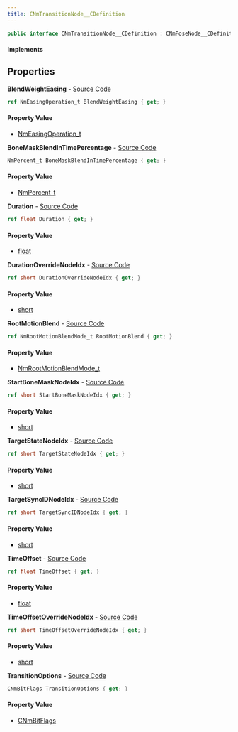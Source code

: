 ```yaml
---
title: CNmTransitionNode__CDefinition
---
```


```csharp
public interface CNmTransitionNode__CDefinition : CNmPoseNode__CDefinition, CNmGraphNode__CDefinition, ISchemaClass<CNmGraphNode__CDefinition>, ISchemaClass<CNmPoseNode__CDefinition>, ISchemaClass<CNmTransitionNode__CDefinition>, ISchemaField, ISchemaClass, INativeHandle
```

#### Implements

## Properties

**BlendWeightEasing** - [Source Code](https://github.com/swiftly-solution/swiftlys2/blob/main/managed/src/SwiftlyS2.Generated/Schemas/Interfaces/CNmTransitionNode__CDefinition.cs#L34)

```csharp
ref NmEasingOperation_t BlendWeightEasing { get; }
```

#### Property Value

- [NmEasingOperation_t](/docs/api/shared/schemadefinitions/nmeasingoperation_t)

**BoneMaskBlendInTimePercentage** - [Source Code](https://github.com/swiftly-solution/swiftlys2/blob/main/managed/src/SwiftlyS2.Generated/Schemas/Interfaces/CNmTransitionNode__CDefinition.cs#L26)

```csharp
NmPercent_t BoneMaskBlendInTimePercentage { get; }
```

#### Property Value

- [NmPercent_t](/docs/api/shared/schemadefinitions/nmpercent_t)

**Duration** - [Source Code](https://github.com/swiftly-solution/swiftlys2/blob/main/managed/src/SwiftlyS2.Generated/Schemas/Interfaces/CNmTransitionNode__CDefinition.cs#L24)

```csharp
ref float Duration { get; }
```

#### Property Value

- [float](https://learn.microsoft.com/dotnet/api/system.single)

**DurationOverrideNodeIdx** - [Source Code](https://github.com/swiftly-solution/swiftlys2/blob/main/managed/src/SwiftlyS2.Generated/Schemas/Interfaces/CNmTransitionNode__CDefinition.cs#L18)

```csharp
ref short DurationOverrideNodeIdx { get; }
```

#### Property Value

- [short](https://learn.microsoft.com/dotnet/api/system.int16)

**RootMotionBlend** - [Source Code](https://github.com/swiftly-solution/swiftlys2/blob/main/managed/src/SwiftlyS2.Generated/Schemas/Interfaces/CNmTransitionNode__CDefinition.cs#L36)

```csharp
ref NmRootMotionBlendMode_t RootMotionBlend { get; }
```

#### Property Value

- [NmRootMotionBlendMode_t](/docs/api/shared/schemadefinitions/nmrootmotionblendmode_t)

**StartBoneMaskNodeIdx** - [Source Code](https://github.com/swiftly-solution/swiftlys2/blob/main/managed/src/SwiftlyS2.Generated/Schemas/Interfaces/CNmTransitionNode__CDefinition.cs#L22)

```csharp
ref short StartBoneMaskNodeIdx { get; }
```

#### Property Value

- [short](https://learn.microsoft.com/dotnet/api/system.int16)

**TargetStateNodeIdx** - [Source Code](https://github.com/swiftly-solution/swiftlys2/blob/main/managed/src/SwiftlyS2.Generated/Schemas/Interfaces/CNmTransitionNode__CDefinition.cs#L16)

```csharp
ref short TargetStateNodeIdx { get; }
```

#### Property Value

- [short](https://learn.microsoft.com/dotnet/api/system.int16)

**TargetSyncIDNodeIdx** - [Source Code](https://github.com/swiftly-solution/swiftlys2/blob/main/managed/src/SwiftlyS2.Generated/Schemas/Interfaces/CNmTransitionNode__CDefinition.cs#L32)

```csharp
ref short TargetSyncIDNodeIdx { get; }
```

#### Property Value

- [short](https://learn.microsoft.com/dotnet/api/system.int16)

**TimeOffset** - [Source Code](https://github.com/swiftly-solution/swiftlys2/blob/main/managed/src/SwiftlyS2.Generated/Schemas/Interfaces/CNmTransitionNode__CDefinition.cs#L28)

```csharp
ref float TimeOffset { get; }
```

#### Property Value

- [float](https://learn.microsoft.com/dotnet/api/system.single)

**TimeOffsetOverrideNodeIdx** - [Source Code](https://github.com/swiftly-solution/swiftlys2/blob/main/managed/src/SwiftlyS2.Generated/Schemas/Interfaces/CNmTransitionNode__CDefinition.cs#L20)

```csharp
ref short TimeOffsetOverrideNodeIdx { get; }
```

#### Property Value

- [short](https://learn.microsoft.com/dotnet/api/system.int16)

**TransitionOptions** - [Source Code](https://github.com/swiftly-solution/swiftlys2/blob/main/managed/src/SwiftlyS2.Generated/Schemas/Interfaces/CNmTransitionNode__CDefinition.cs#L30)

```csharp
CNmBitFlags TransitionOptions { get; }
```

#### Property Value

- [CNmBitFlags](/docs/api/shared/schemadefinitions/cnmbitflags)

